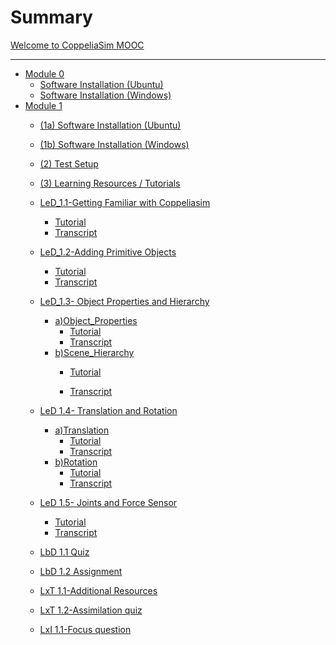 # Summary

[Welcome to CoppeliaSim MOOC](welcome.md)

---

- [Module 0](Installation.md)
  - [Software Installation (Ubuntu)](software_installation_ubuntu.md)
  - [Software Installation (Windows)](software_installation_windows.md)
- [Module 1](task_0.md)
  - [(1a) Software Installation (Ubuntu)](software_installation_ubuntu.md)
  - [(1b) Software Installation (Windows)](software_installation_windows.md)
  - [(2) Test Setup](test_setup.md)
  - [(3) Learning Resources / Tutorials](tutorials.md)
  - [LeD_1.1-Getting Familiar with Coppeliasim]()
    - [Tutorial](LeD_1.2_Getting_Familiar.md)
    - [Transcript](LeD_1.2_Getting_Familiar_transcript.md)
  - [LeD_1.2-Adding Primitive Objects]()
    - [Tutorial](LeD_1.3_Adding_primitive_objects.md)
    - [Transcript](LeD_1.3_Adding_primitive_objects_Transcript.md)
  - [LeD_1.3- Object Properties and Hierarchy]()
    - [a)Object_Properties]()
      - [Tutorial](LeD_1.4(a)_Object_properties.md)
      - [Transcript](LeD_1.4(a)_Object_properties_Transcript.md)
    - [b)Scene_Hierarchy]()
      - [Tutorial](LeD_1.4(b)_Scene_Hierarchy.md)
      
      - [Transcript](LeD_1.4(b)_Scene_Hierarchy_Transcript.md)
    
  - [LeD 1.4- Translation and Rotation]()
    - [a)Translation]()
      - [Tutorial](LeD_1.5(a)_Translation.md)
      - [Transcript](LeD_1.5(a)_translation_transcript.md)
    - [b)Rotation]()
      - [Tutorial](LeD_1.5(b)_Rotation.md)
      - [Transcript](LeD_1.5(b)_Rotation_transcript.md)
  - [LeD 1.5- Joints and Force Sensor]()
    - [Tutorial](LeD_1.6_Joints_and_Force_Sensor.md)
    - [Transcript](LeD_1.6_Joints_and_Force_sensor_transcript.md)
  - [LbD 1.1 Quiz](LbD_1.1-Quiz.md)
  - [LbD 1.2 Assignment](LbD_1.2_Assignment.md)
  - [LxT 1.1-Additional Resources](Lxt_1.1-Additional_Resources.md)
  - [LxT 1.2-Assimilation quiz](Lxt_1.2-Assimilation_Quiz.md)
  - [LxI 1.1-Focus question](LxI_1.1-Focus_Question.md)
